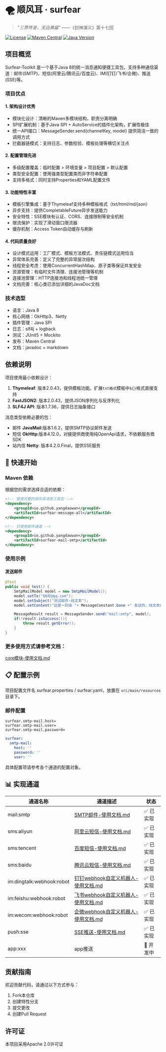 # 🌪️️ 顺风耳 · surfear
> _"三界传音，无远弗届"_ ——《封神演义》第十七回  

[![License](https://img.shields.io/badge/license-Apache2.0-blue.svg)](LICENSE)
[![Maven Central](https://img.shields.io/badge/Maven%20Central-1.0.0-brightgreen.svg)](https://search.maven.org/search?q=g:com.github.surfear)
[![Java Version](https://img.shields.io/badge/JDK-8+-green.svg)](https://www.oracle.com/java/technologies/javase-downloads.html)

## 项目概览
Surfear-Toolkit 是一个基于Java 8的统一消息通知便捷工具包，支持多种通信渠道：邮件(SMTP)、短信(阿里云/腾讯云/百度云)、IM(钉钉/飞书/企微)、推送(SSE)等。

### 项目优点

#### 1. 架构设计优秀
- 模块化设计：清晰的Maven多模块结构，职责分离明确
- SPI扩展机制：基于Java SPI + AutoService的插件化架构，扩展性极佳
- 统一API接口：MessageSender.send(channelKey, model) 提供简洁一致的调用方式
- 拦截器链模式：支持日志、参数校验、模板处理等横切关注点

#### 2. 配置管理先进
- 多级配置覆盖：临时配置 > 环境变量 > 项目配置 > 默认配置
- 类型安全配置：使用强类型配置类而非字符串配置
- 支持多格式：同时支持Properties和YAML配置文件

#### 3. 功能特性丰富
- 模板引擎集成：基于Thymeleaf支持多种模板格式（txt/html/md/json）
- 异步支持：提供CompletableFuture异步发送能力
- 安全特性：SSE模块有认证、CORS、连接限制等安全机制
- 限流保护：实现了滑动窗口限流器
- 缓存机制：Access Token自动缓存与刷新

#### 4. 代码质量良好
- 设计模式运用：工厂模式、模板方法模式、责任链模式运用恰当
- 异常体系完善：定义了完整的异常层次结构
- 线程安全考虑：使用ConcurrentHashMap、原子类等保证并发安全
- 资源管理：有临时文件清理、连接池管理等机制
- 连接池管理：HTTP连接池和线程池统一管理
- 文档完善：核心类已添加详细的JavaDoc文档

### 技术选型
- 语言：Java 8
- 核心网络：OkHttp3、Netty
- 插件管理：Java SPI
- 日志：slf4j + logback
- 测试：JUnit5 + Mockito
- 发布：Maven Central
- 文档：javadoc + markdown

## 依赖说明

项目使用最小依赖设计：

1. **Thymeleaf**: 版本2.0.43，提供模板功能。扩展`txt格式`模板中`${}`格式直接支持
2. **FastJSON2**: 版本2.0.43，提供JSON序列化与反序列化
3. **SLF4J API**: 版本1.7.36，提供日志抽象接口

消息类型依赖必要的包：
- 邮件 **JavaMail**:版本1.6.2，提供SMTP协议邮件发送
- 短信 **OkHttp**:版本4.12.0，对接提供商使用纯OpenApi请求，不依赖服务商SDK
- 站内信 **Netty**: 版本4.2.0.Final，提供SSE服务

## 🚀 快速开始

### Maven 依赖

根据您的需求选择合适的依赖：

```xml
<!-- 使用完整的顺风耳消息工具包 -->
<dependency>
    <groupId>io.github.yangdaowan</groupId>
    <artifactId>surfear-message-all</artifactId>
</dependency>

<!-- 只使用邮件通道 -->
<dependency>
    <groupId>io.github.yangdaowan</groupId>
    <artifactId>surfear-mail-smtp</artifactId>
</dependency>
```

### 使用示例

#### 发送邮件

```java
@Test
public void test() {
    SmtpMailModel model = new SmtpMailModel();
    model.setTo("QQ号@qq.com");
    model.setSubject("测试邮件-纯文本");
    model.setContent("这是一封由 "+ MessageConstant.base +" 发送的，纯文本邮件");

    MessageResult result = MessageSender.send("mail:smtp", model);
    if(!result.isSuccess()){
        throw result.getError();
    }
}
```
### 更多使用方式请参考文档：
[core模块-使用文档.md](surfear-core/core%E6%A8%A1%E5%9D%97-%E4%BD%BF%E7%94%A8%E6%96%87%E6%A1%A3.md)

## 📋 配置示例
项目配置文件名 surfear.properties / surfear.yaml，放置在 `src/main/resources` 目录下。

### 邮件配置

```properties
surfear.smtp-mail.host=
surfear.smtp-mail.user=
surfear.smtp-mail.password=
```
```yaml
surfear:
  smtp-mail:
    host: ''
    password: ''
    user: ''
```
具体配置项请参考各个通道的配置对象。

## 📊 实现通道

| 通道名称                      | 通道描述            | 状态    |
|---------------------------|-----------------|-------|
| mail:smtp                 | [SMTP邮件-使用文档.md](surfear-channel/surfear-mail-smtp/SMTP%E9%82%AE%E4%BB%B6-%E4%BD%BF%E7%94%A8%E6%96%87%E6%A1%A3.md)        | ✅ 已实现 |
| sms:aliyun                | [阿里云短信-使用文档.md](surfear-channel/surfear-sms-aliyun/%E9%98%BF%E9%87%8C%E4%BA%91%E7%9F%AD%E4%BF%A1-%E4%BD%BF%E7%94%A8%E6%96%87%E6%A1%A3.md)           | ✅ 已实现 |
| sms:tencent               | [百度短信-使用文档.md](surfear-channel/surfear-sms-baidu/%E7%99%BE%E5%BA%A6%E7%9F%AD%E4%BF%A1-%E4%BD%BF%E7%94%A8%E6%96%87%E6%A1%A3.md)           | ✅ 已实现 |
| sms:baidu                 | [腾讯云短信-使用文档.md](surfear-channel/surfear-sms-tencent/%E8%85%BE%E8%AE%AF%E4%BA%91%E7%9F%AD%E4%BF%A1-%E4%BD%BF%E7%94%A8%E6%96%87%E6%A1%A3.md)           | ✅ 已实现 |
| im:dingtalk:webhook:robot | [钉钉webhook自定义机器人-使用文档.md](surfear-channel/surfear-im-dingtalk/%E9%92%89%E9%92%89webhook%E8%87%AA%E5%AE%9A%E4%B9%89%E6%9C%BA%E5%99%A8%E4%BA%BA-%E4%BD%BF%E7%94%A8%E6%96%87%E6%A1%A3.md) | ✅ 已实现 |
| im:feishu:webhook:robot   | [飞书webhook自定义机器人-使用文档.md](surfear-channel/surfear-im-feishu/%E9%A3%9E%E4%B9%A6webhook%E8%87%AA%E5%AE%9A%E4%B9%89%E6%9C%BA%E5%99%A8%E4%BA%BA-%E4%BD%BF%E7%94%A8%E6%96%87%E6%A1%A3.md) | ✅ 已实现 |
| im:wecom:webhook:robot    | [企微webhook自定义机器人-使用文档.md](surfear-channel/surfear-im-wecom/%E4%BC%81%E5%BE%AEwebhook%E8%87%AA%E5%AE%9A%E4%B9%89%E6%9C%BA%E5%99%A8%E4%BA%BA-%E4%BD%BF%E7%94%A8%E6%96%87%E6%A1%A3.md) | ✅ 已实现 |
| push:sse                  | [SSE推送-使用文档.md](surfear-channel/surfear-push-sse/SSE%E6%8E%A8%E9%80%81-%E4%BD%BF%E7%94%A8%E6%96%87%E6%A1%A3.md)         | ✅ 已实现 |
| app:xxx                   | app推送           | 🚧 开发中 |

## 贡献指南

欢迎贡献代码，请通过以下方式参与：

1. Fork本仓库
2. 创建特性分支
3. 提交更改
4. 创建Pull Request

## 许可证

本项目采用Apache 2.0许可证